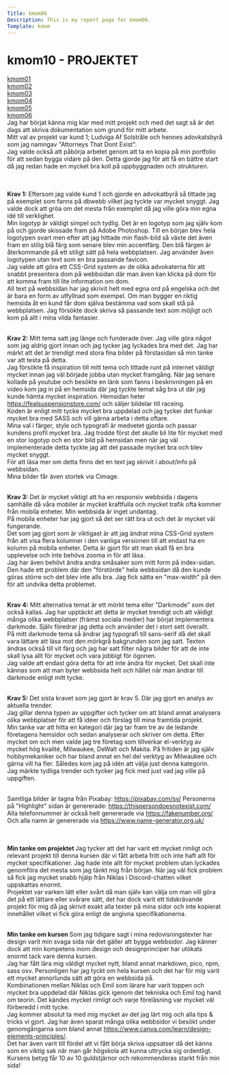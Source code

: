 ```yaml
---
Title: kmom06
Description: This is my report page for kmom06.
Template: kmom
---
```


kmom10 - PROJEKTET
==========================
<div class="menu">
<a href="kmom01" class="clrlink">kmom01</a><br>
<a href="kmom02" class="clrlink">kmom02</a><br>
<a href="kmom03" class="clrlink">kmom03</a><br>
<a href="kmom04" class="clrlink">kmom04</a><br>
<a href="kmom05" class="clrlink">kmom05</a><br>
<a href="kmom06" class="clrlink">kmom06</a><br>

</div>
<div class="reportright">
Jag har börjat känna mig klar med mitt projekt och med det sagt så är det dags att skriva dokumentation som grund för mitt arbete. <br>
Mitt val av projekt var kund 1; Ludviga Af Solstråle och hennes adovkatsbyrå som jag namngav "Attorneys That Dont Exist". <br>
Jag valde också att påbörja arbetet genom att ta en kopia på min portfolio för att sedan bygga vidare på den. Detta gjorde jag för att få en bättre start då jag redan hade en mycket bra koll på uppbyggnaden och strukturen. <br>
<br><br>

<b>Krav 1:</b>
Eftersom jag valde kund 1 och gjorde en advokatbyrå så tittade jag på exemplet som fanns på dbwebb vilket jag tyckte var mycket snyggt. Jag valde dock att gröa om det mesta från exemplet då jag ville göra min egna idé till verklighet. <br>
Min logotyp är väldigt simpel och tydlig. Det är en logotyp som jag själv kom på och gjorde skissade fram på Adobe Photoshop. Till en början blev hela logotypen svart men efter att jag hittade min flash-bild så växte det även fram en stilig blå färg som senare blev min accentfärg. Den blå färgen är återkommande på ett stiligt sätt på hela webbplatsen. Jag använder även logotypen utan text som en bra passande favicon.<br>
Jag valde att göra ett CSS-Grid system av de olika advokaterna för att snabbt presentera dom på webbsidan där man även kan klicka på dom för att komma fram till lite information om dom.<br>
All text på webbsidan har jag skrivit helt med egna ord på engelska och det är bara en form av utfyllnad som exempel. Om man bygger en riktig hemsida åt en kund får dom själva bestämma vad som skall stå på webbplatsen. Jag försökte dock skriva så passande text som möjligt och kom på allt i mina vilda fantasier. <br> <br> 

<b>Krav 2:</b>
Mitt tema satt jag länge och funderade över. Jag ville göra något som jag aldrig gjort innan och jag tycker jag lyckades bra med det. Jag har märkt att det är trendigt med stora fina bilder på förstasidan så min tanke var att testa på detta. <br> 
Jag försökte få inspiration till mitt tema och tittade runt på internet väldigt mycket innan jag väl började jobba utan mycket framgång. När jag senare kollade på youtube och besökte en länk som fanns i beskrivningen på en video kom jag in på en hemsida där jag tyckte temat såg bra ut där jag kunde hämta mycket inspiration. Hemsidan heter <a href="https://fealsuspensionstore.com/">https://fealsuspensionstore.com/</a> och säljer bildelar till raceing. <br>
Koden är enligt mitt tycke mycket bra uppdelad och jag tycker det funkar mycket bra med SASS och vill gärna arbeta i detta oftare. <br>
Mina val i färger, style och typografi är medvetet gjorda och passar kundens profil mycket bra. Jag trodde först det skulle bli lite för mycket med en stor logotyp och en stor bild på hemsidan men när jag väl implementerade detta tyckte jag att det passade mycket bra och blev mycket snyggt. <br>
För att läsa mer om detta finns det en text jag skrivit i about/info på webbsidan. <br>
Mina bilder får även storlek via Cimage.<br><br>

<b>Krav 3:</b>
Det är mycket viktigt att ha en responsiv webbsida i dagens samhälle då våra mobiler är mycket kraftfulla och mycket trafik ofta kommer från mobila enheter. Min webbsida är inget undantag. <br>
På mobila enheter har jag gjort så det ser rätt bra ut och det är mycket väl fungerande. <br>
Det som jag gjort som är viktigast är att jag ändrat mina CSS-Grid system från att visa flera kolumner i den vanliga versionen till att endast ha en kolumn på mobila enheter. Detta är gjort för att man skall få en bra upplevelse och inte behöva zooma in för att läsa. <br>
Jag har även behövt ändra andra småsaker som mitt form på index-sidan. Den hade ett problem där den "förstörde" hela webbsidan då den kunde göras större och det blev inte alls bra. Jag fick sätta en "max-width" på den för att undvika detta problemet. <br><br>


<b>Krav 4:</b>
Mitt alternativa temat är ett mörkt tema eller "Darkmode" som det också kallas. Jag har upptäckt att detta är mycket trendigt och att väldigt många olika webbplatser (främst sociala medier) har börjat implementera darkmode. Själv föredrar jag detta och använder det i stort sett överallt. <br>
På mitt darkmode tema så ändrar jag typografi till sans-serif då det skall vara lättare att läsa mot den mörkgrå bakgrunden som jag satt. Texten ändras också till vit färg och jag har satt filter några bilder för att de inte skall lysa allt för mycket och vara jobbigt för ögonen.<br>
Jag valde att endast göra detta för att inte ändra för mycket. Det skall inte kännas som att man byter webbsida helt och hållet när man ändrar till darkmode enligt mitt tycke. <br><br>

<b>Krav 5:</b>
Det sista kravet som jag gjort är krav 5. Där jag gjort en analys av aktuella trender. <br>
Jag gillar denna typen av uppgifter och tycker om att bland annat analysera olika webbplatser för att få idéer och förslag till mina framtida projekt. <br>
Min tanke var att hitta en kategori där jag tar fram tre av de ledande företagens hemsidor och sedan analyserar och skriver om detta. Efter mycket om och men valde jag tre företag som tillverkar el-verktyg av mycket hög kvalité, Milwaukee, DeWalt och Makita. På fritiden är jag själv hobbymekaniker och har bland annat en hel del verktyg av Milwaukee och gärna vill ha fler. Således kom jag på idén att välja just denna kategorin. <br>
Jag märkte tydliga trender och tycker jag fick med just vad jag ville på uppgiften. <br><br>

Samtliga bilder är tagna från Pixabay: <a href="https://pixabay.com/sv/">https://pixabay.com/sv/</a>
Personerna på "Highlight" sidan är genererade: <a href="https://thispersondoesnotexist.com/">https://thispersondoesnotexist.com/ </a>
Alla telefonnummer är också helt genererade via <a href="https://fakenumber.org/"> https://fakenumber.org/ </a>
Och alla namn är genererade via <a href="https://www.name-generator.org.uk/"> https://www.name-generator.org.uk/</a> <br><br><br>

<b>Min tanke om projektet </b>
Jag tycker att det har varit ett mycket rimligt och relevant projekt till denna kursen där vi fått arbeta fritt och inte haft allt för mycket specifikationer. Jag hade inte allt för mycket problem utan lyckades genomföra det mesta som jag tänkt mig från början. När jag väl fick problem så fick jag mycket snabb hjälp från Niklas i Discord-chatten vilket uppskattas enormt. <br>
Projektet var varken lätt eller svårt då man själv kan välja om man vill göra det på ett lättare eller svårare sätt, det har dock varit ett tidskrävande projekt för mig då jag skrivit exakt alla texter på mina sidor och inte kopierat innehållet vilket vi fick göra enligt de angivna specifikationerna. <br> <br>


<b>Min tanke om kursen </b>
Som jag tidigare sagt i mina redovisningstexter har design varit min svaga sida när det gäller att bygga webbsidor. Jag känner dock att min kompetens inom design och designprinciper har utökats enormt tack vare denna kursen. <br>
Jag har fått lära mig väldigt mycket nytt, bland annat markdown, pico, npm, sass osv. Personligen har jag tyckt om hela kursen och det har för mig varit ett mycket annorlunda sätt att göra en webbsida på. <br>
Kombinationen mellan Niklas och Emil som lärare har varit toppen och mycket bra uppdelad där Niklas gick igenom det tekniska och Emil tog hand om teorin. Det kändes mycket rimligt och varje föreläsning var mycket väl förberedd i mitt tycke. <br>
Jag kommer absolut ta med mig mycket av det jag lärt mig och alla tips & tricks vi gjort. Jag har även sparat många olika webbsidor vi besökt under genomgångarna som bland annat https://www.canva.com/learn/design-elements-principles/. <br>
Det har även varit till fördel att vi fått börja skriva uppsatser då det känns som en viktig sak när man går högskola att kunna uttrycka sig ordentligt. <br>
Kursens betyg får 10 av 10 guldstjärnor och rekommenderas starkt från min sida!

</div>
